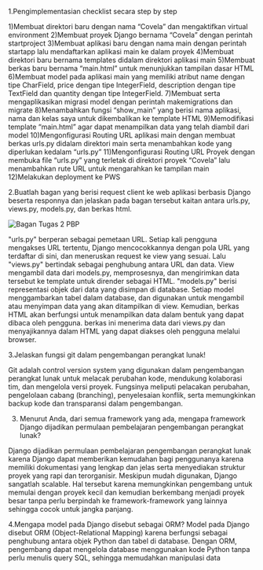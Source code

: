 1.Pengimplementasian checklist secara step by step
  
  1)Membuat direktori baru dengan nama “Covela” dan mengaktifkan virtual environment
  2)Membuat proyek Django bernama “Covela” dengan perintah startproject
  3)Membuat aplikasi baru dengan nama main dengan perintah startapp lalu mendaftarkan aplikasi main ke dalam proyek
  4)Membuat direktori baru bernama templates didalam direktori aplikasi main
  5)Membuat berkas baru bernama “main.html” untuk menunjukkan tampilan dasar HTML
  6)Membuat model pada aplikasi main yang memiliki atribut name dengan tipe CharField, price dengan tipe IntegerField, description dengan tipe TextField dan quantity dengan tipe     IntegerField.
  7)Membuat serta mengaplikasikan migrasi model dengan perintah makemigrations dan migrate
  8)Menambahkan fungsi “show_main” yang berisi nama aplikasi, nama dan kelas saya untuk dikembalikan ke template HTML 
  9)Memodifikasi template “main.html” agar dapat menampilkan data yang telah diambil dari model
  10)Mengonfigurasi Routing URL aplikasi main dengan membuat berkas urls.py didalam direktori main serta menambahkan kode yang diperlukan kedalam “urls.py”
  11)Mengonfigurasi Routing URL Proyek dengan membuka file “urls.py” yang terletak di direktori proyek “Covela” lalu menambahkan rute URL untuk mengarahkan ke tampilan main
  12)Melakukan deployment ke PWS



2.Buatlah bagan yang berisi request client ke web aplikasi berbasis Django beserta responnya dan jelaskan pada bagan tersebut kaitan antara urls.py, views.py, models.py, dan berkas html.

![Bagan Tugas 2 PBP](https://github.com/user-attachments/assets/b5cbe845-b142-4fbd-a0e2-485146ca7a27)

"urls.py" berperan sebagai pemetaan URL. Setiap kali pengguna mengakses URL tertentu, Django mencocokkannya dengan pola URL yang terdaftar di sini, dan meneruskan request ke view yang sesuai. Lalu "views.py" bertindak sebagai penghubung antara URL dan data. View mengambil data dari models.py, memprosesnya, dan mengirimkan data tersebut ke template untuk dirender sebagai HTML. "models.py" berisi representasi objek dari data yang disimpan di database. Setiap model menggambarkan tabel dalam database, dan digunakan untuk mengambil atau menyimpan data yang akan ditampilkan di view. Kemudian, berkas HTML akan berfungsi untuk menampilkan data dalam bentuk yang dapat dibaca oleh pengguna. berkas ini menerima data dari views.py dan menyajikannya dalam HTML yang dapat diakses oleh pengguna melalui browser.



3.Jelaskan fungsi git dalam pengembangan perangkat lunak!

Git adalah control version system yang digunakan dalam pengembangan perangkat lunak untuk melacak perubahan kode, mendukung kolaborasi tim, dan mengelola versi proyek. Fungsinya meliputi pelacakan perubahan, pengelolaan cabang (branching), penyelesaian konflik, serta memungkinkan backup kode dan transparansi dalam pengembangan. 

3. Menurut Anda, dari semua framework yang ada, mengapa framework Django dijadikan permulaan pembelajaran pengembangan perangkat lunak?

Django dijadikan permulaan pembelajaran pengembangan perangkat lunak karena Django dapat memberikan kemudahan bagi penggunanya karena memiliki dokumentasi yang lengkap dan jelas serta menyediakan struktur proyek yang rapi dan terorganisir. Meskipun mudah digunakan, Django sangatlah scalable.  Hal tersebut karena memungkinkan pengembang untuk memulai dengan proyek kecil dan kemudian berkembang menjadi proyek besar tanpa perlu berpindah ke framework-framework yang lainnya sehingga cocok untuk jangka panjang.

4.Mengapa model pada Django disebut sebagai ORM?
Model pada Django disebut ORM (Object-Relational Mapping) karena berfungsi sebagai penghubung antara objek Python dan tabel di database. Dengan ORM, pengembang dapat mengelola database menggunakan kode Python tanpa perlu menulis query SQL, sehingga memudahkan manipulasi data
